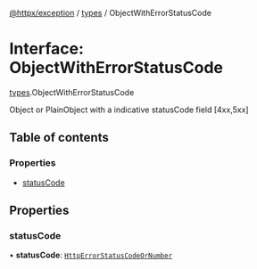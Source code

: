 [@httpx/exception](../README.md) / [types](../modules/types.md) / ObjectWithErrorStatusCode

# Interface: ObjectWithErrorStatusCode

[types](../modules/types.md).ObjectWithErrorStatusCode

Object or PlainObject with a indicative statusCode field [4xx,5xx]

## Table of contents

### Properties

- [statusCode](types.ObjectWithErrorStatusCode.md#statuscode)

## Properties

### statusCode

• **statusCode**: [`HttpErrorStatusCodeOrNumber`](../modules/types.md#httperrorstatuscodeornumber)

